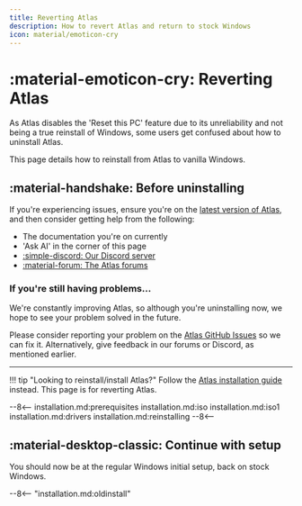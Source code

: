 ```yaml
---
title: Reverting Atlas
description: How to revert Atlas and return to stock Windows
icon: material/emoticon-cry
---
```


# :material-emoticon-cry: Reverting Atlas

As Atlas disables the 'Reset this PC' feature due to its unreliability and not being a true reinstall of Windows, some users get confused about how to uninstall Atlas.

This page details how to reinstall from Atlas to vanilla Windows.

## :material-handshake: Before uninstalling

If you're experiencing issues, ensure you're on the [latest version of Atlas](installation.md), and then consider getting help from the following:

- The documentation you're on currently
- 'Ask AI' in the corner of this page
- [:simple-discord: Our Discord server](https://discord.atlasos.net)
- [:material-forum: The Atlas forums](https://forum.atlasos.net)

### If you're still having problems...

We're constantly improving Atlas, so although you're uninstalling now, we hope to see your problem solved in the future.

Please consider reporting your problem on the [Atlas GitHub Issues](https://github.com/Atlas-OS/Atlas) so we can fix it.
Alternatively, give feedback in our forums or Discord, as mentioned earlier.

---

!!! tip "Looking to reinstall/install Atlas?"
    Follow the [Atlas installation guide](installation.md) instead. This page is for reverting Atlas.

--8<--
installation.md:prerequisites
installation.md:iso
installation.md:iso1
installation.md:drivers
installation.md:reinstalling
--8<--

## :material-desktop-classic: Continue with setup

You should now be at the regular Windows initial setup, back on stock Windows.

--8<-- "installation.md:oldinstall"
